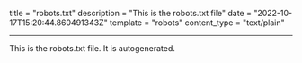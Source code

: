 title = "robots.txt"
description = "This is the robots.txt file"
date = "2022-10-17T15:20:44.860491343Z"
template = "robots"
content_type = "text/plain"

---

This is the robots.txt file. It is autogenerated.
